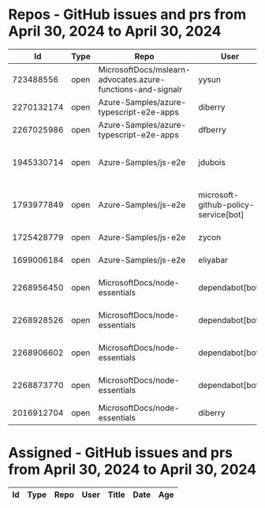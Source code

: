 # Repos - GitHub issues and prs from April 30, 2024 to April 30, 2024
|Id|Type|Repo|User|Title|Date|Age|
|--|--|--|--|--|--|--|
|723488556|open|MicrosoftDocs/mslearn-advocates.azure-functions-and-signalr|yysun| [connection.send vs axios](https://api.github.com/repos/MicrosoftDocs/mslearn-advocates.azure-functions-and-signalr/issues/16)|2020-10-16T19:42:14Z|1292|
|2270132174|open|Azure-Samples/azure-typescript-e2e-apps|diberry| [Assistant function call](https://api.github.com/repos/Azure-Samples/azure-typescript-e2e-apps/issues/63)|2024-04-29T22:58:49Z|1|
|2267025986|open|Azure-Samples/azure-typescript-e2e-apps|dfberry| [Convert eslintignore to eslint "ignores" property](https://api.github.com/repos/Azure-Samples/azure-typescript-e2e-apps/issues/62)|2024-04-27T13:52:38Z|3|
|1945330714|open|Azure-Samples/js-e2e|jdubois| [This repo doesn't meet the "durable ownership minimums" for Microsoft compliance](https://api.github.com/repos/Azure-Samples/js-e2e/issues/55)|2023-10-16T14:19:48Z|197|
|1793977849|open|Azure-Samples/js-e2e|microsoft-github-policy-service[bot]| [FabricBot: Onboarding to GitOps.ResourceManagement because of FabricBot decommissioning](https://api.github.com/repos/Azure-Samples/js-e2e/issues/54)|2023-07-07T18:01:49Z|298|
|1725428779|open|Azure-Samples/js-e2e|zycon| [Method changed to beginStart](https://api.github.com/repos/Azure-Samples/js-e2e/issues/53)|2023-05-25T09:20:31Z|341|
|1699006184|open|Azure-Samples/js-e2e|eliyabar| [Update create-vm.js](https://api.github.com/repos/Azure-Samples/js-e2e/issues/52)|2023-05-07T10:47:32Z|359|
|2268956450|open|MicrosoftDocs/node-essentials|dependabot[bot]| [chore(deps-dev): bump eslint from 8.57.0 to 9.1.1 in /nodejs-debug](https://api.github.com/repos/MicrosoftDocs/node-essentials/issues/99)|2024-04-29T12:47:56Z|1|
|2268928526|open|MicrosoftDocs/node-essentials|dependabot[bot]| [chore(deps-dev): bump eslint from 8.57.0 to 9.1.1 in /nodejs-http](https://api.github.com/repos/MicrosoftDocs/node-essentials/issues/98)|2024-04-29T12:34:44Z|1|
|2268906602|open|MicrosoftDocs/node-essentials|dependabot[bot]| [chore(deps-dev): bump eslint from 8.57.0 to 9.1.1 in /nodejs-intro](https://api.github.com/repos/MicrosoftDocs/node-essentials/issues/97)|2024-04-29T12:24:28Z|1|
|2268873770|open|MicrosoftDocs/node-essentials|dependabot[bot]| [chore(deps-dev): bump eslint from 8.57.0 to 9.1.1 in /nodejs-files](https://api.github.com/repos/MicrosoftDocs/node-essentials/issues/96)|2024-04-29T12:10:03Z|1|
|2016912704|open|MicrosoftDocs/node-essentials|diberry| [Best practice for updates](https://api.github.com/repos/MicrosoftDocs/node-essentials/issues/47)|2023-11-29T15:58:58Z|153|
# Assigned - GitHub issues and prs from April 30, 2024 to April 30, 2024
|Id|Type|Repo|User|Title|Date|Age|
|--|--|--|--|--|--|--|
